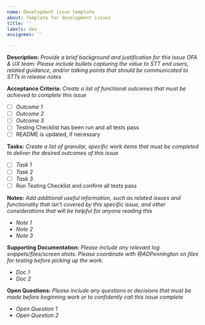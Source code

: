 ```yaml
---
name: Development issue template
about: Template for development issues
title: ''
labels: dev
assignees: ''

---
```


**Description:**
_Provide a brief background and justification for this issue_
_OFA & UX team: Please include bullets capturing the value to STT end users, related guidance, and/or talking points that should be communicated to STTs in release notes_


**Acceptance Criteria:** 
_Create a list of functional outcomes that must be achieved to complete this issue_

- [ ] _Outcome 1_
- [ ] _Outcome 2_
- [ ] _Outcome 3_
- [ ] Testing Checklist has been run and all tests pass
- [ ] README is updated, if necessary

**Tasks:**
_Create a list of granular, specific work items that must be completed to deliver the desired outcomes of this issue_ 

- [ ] _Task 1_
- [ ] _Task 2_
- [ ] _Task 3_
- [ ] Run Testing Checklist and confirm all tests pass

**Notes:**
_Add additional useful information, such as related issues and functionality that isn't covered by this specific issue, and other considerations that will be helpful for anyone reading this_ 

- _Note 1_
- _Note 2_
- _Note 3_


**Supporting Documentation:**
_Please include any relevant log snippets/files/screen shots. Please coordinate with @ADPennington on files for testing before picking up the work._

- _Doc 1_
- _Doc 2_

**Open Questions:**
_Please include any questions or decisions that must be made before beginning work or to confidently call this issue complete_ 

- _Open Question 1_
- _Open Question 2_
